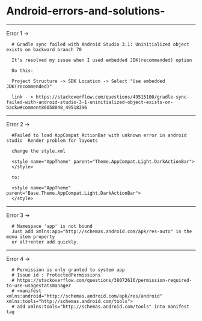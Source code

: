 # Android-errors-and-solutions-

------------------------------------------------------------------------------------------------------------------------------------------
Error 1 -> 

      # Gradle sync failed with Android Studio 3.1: Uninitialized object exists on backward branch 70
      
      It's resolved my issue when I used embedded JDK(recommended) option

      Do this:

      Project Structure -> SDK Location -> Select "Use embedded JDK(recommended)"
      
      link - > https://stackoverflow.com/questions/49515100/gradle-sync-failed-with-android-studio-3-1-uninitialized-object-exists-on-backw#comment86058048_49518396
------------------------------------------------------------------------------------------------------------------------------------------

Error 2 ->

      #Failed to load AppCompat ActionBar with unknown error in android studio  Render problem for layouts
      
      change the style.xml 
      
      <style name="AppTheme" parent="Theme.AppCompat.Light.DarkActionBar">
      </style>
      
      to:

      <style name="AppTheme" parent="Base.Theme.AppCompat.Light.DarkActionBar">
      </style>
      
------------------------------------------------------------------------------------------------------------------------------------------   

Error 3 -> 

      # Namespace 'app' is not bound
      Just add xmlns:app="http://schemas.android.com/apk/res-auto" in the menu item property
      or alt+enter add quickly. 
      
      
------------------------------------------------------------------------------------------------------------------------------------------   

Error 4 ->

      # Permission is only granted to system app 
      # Issue id : ProtectedPermissions
      # https://stackoverflow.com/questions/38072616/permission-required-to-use-usagestatsmanager
      # <manifest xmlns:android="http://schemas.android.com/apk/res/android"
    xmlns:tools="http://schemas.android.com/tools">
      # add xmlns:tools="http://schemas.android.com/tools" into manifest tag
